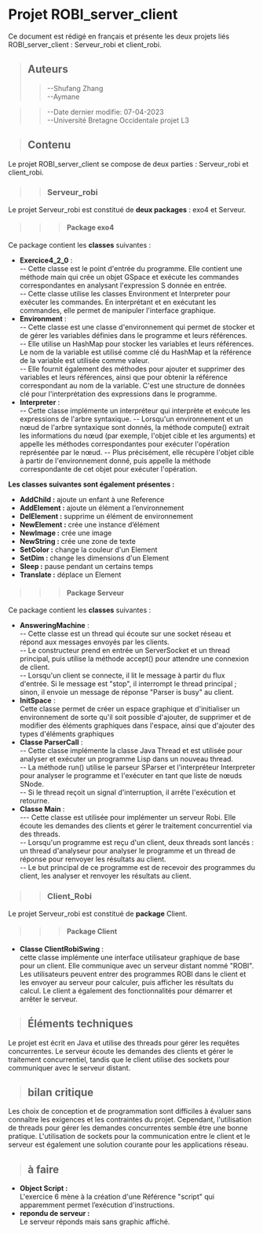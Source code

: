   # **Projet ROBI_server_client**  

Ce document est rédigé en français et présente les deux projets liés ROBI_server_client : Serveur_robi et client_robi.

> ## **Auteurs**
>>  --Shufang Zhang  
--Aymane

>>--Date dernier modifie: 07-04-2023  
--Université Bretagne Occidentale projet L3

> ## **Contenu**

Le projet ROBI_server_client se compose de deux parties : Serveur_robi et client_robi.

>> ### **Serveur_robi**
Le projet Serveur_robi est constitué de **deux packages** : exo4 et Serveur.

>>> #### **Package exo4**
Ce package contient les **classes** suivantes :

* **Exercice4_2_0** :  
  -- Cette classe est le point d'entrée du programme. Elle contient une méthode main qui crée un objet GSpace et exécute les commandes correspondantes en analysant l'expression S donnée en entrée.   
 -- Cette classe utilise les classes Environment et Interpreter pour exécuter les commandes. En interprétant et en exécutant les commandes, elle permet de manipuler l'interface graphique.
* **Environment** :  
 -- Cette classe est une classe d'environnement qui permet de stocker et de gérer les variables définies dans le programme et leurs références.   
 -- Elle utilise un HashMap pour stocker les variables et leurs références. Le nom de la variable est utilisé comme clé du HashMap et la référence de la variable est utilisée comme valeur.   
 -- Elle fournit également des méthodes pour ajouter et supprimer des variables et leurs références, ainsi que pour obtenir la référence correspondant au nom de la variable. C'est une structure de données clé pour l'interprétation des expressions dans le programme.
* **Interpreter** :  
-- Cette classe implémente un interpréteur qui interprète et exécute les expressions de l'arbre syntaxique. 
-- Lorsqu'un environnement et un nœud de l'arbre syntaxique sont donnés, la méthode compute() extrait les informations du nœud (par exemple, l'objet cible et les arguments) et appelle les méthodes correspondantes pour exécuter l'opération représentée par le nœud. 
-- Plus précisément, elle récupère l'objet cible à partir de l'environnement donné, puis appelle la méthode correspondante de cet objet pour exécuter l'opération.  

 **Les classes suivantes sont également présentes :**  
  * **AddChild :** ajoute un enfant à une Reference
* **AddElement :** ajoute un élément a l’environnement
* **DelElement :** supprime un élément de environnement
* **NewElement :** crée une instance d’élément
* **NewImage :** crée une image
* **NewString :** crée une zone de texte
* **SetColor :** change la couleur d'un Element
* **SetDim :** change les dimensions d'un Element
* **Sleep :** pause pendant un certains temps
* **Translate :** déplace un Element
>>> #### **Package Serveur**
Ce package contient les **classes** suivantes :

* **AnsweringMachine** :   
-- Cette classe est un thread qui écoute sur une socket réseau et répond aux messages envoyés par les clients.  
 -- Le constructeur prend en entrée un ServerSocket et un thread principal, puis utilise la méthode accept() pour attendre une connexion de client.   
 -- Lorsqu'un client se connecte, il lit le message à partir du flux d'entrée. Si le message est "stop", il interrompt le thread principal ; sinon, il envoie un message de réponse "Parser is busy" au client.
* **InitSpace** :   
Cette classe permet de créer un espace graphique et d'initialiser un environnement de sorte qu'il soit possible d'ajouter, de supprimer et de modifier des éléments graphiques dans l'espace, ainsi que d'ajouter des types d'éléments graphiques
* **Classe ParserCall** :  
 -- Cette classe implémente la classe Java Thread et est utilisée pour analyser et exécuter un programme Lisp dans un nouveau thread.  
  -- La méthode run() utilise le parseur SParser et l'interpréteur Interpreter pour analyser le programme et l'exécuter en tant que liste de nœuds SNode.   
 --  Si le thread reçoit un signal d'interruption, il arrête l'exécution et retourne.
* **Classe Main** :  
 --- Cette classe est utilisée pour implémenter un serveur Robi. Elle écoute les demandes des clients et gérer le traitement concurrentiel via des threads.  
  -- Lorsqu'un programme est reçu d'un client, deux threads sont lancés : un thread d'analyseur pour analyser le programme et un thread de réponse pour renvoyer les résultats au client.   
  -- Le but principal de ce programme est de recevoir des programmes du client, les analyser et renvoyer les résultats au client.

>> ### **Client_Robi**  
Le projet Serveur_robi est constitué de **package**  Client.  
>>> #### **Package Client**  
* **Classe ClientRobiSwing** :  
 cette classe implémente une interface utilisateur graphique de base pour un client. Elle communique avec un serveur distant nommé "ROBI". Les utilisateurs peuvent entrer des programmes ROBI dans le client et les envoyer au serveur pour calculer, puis afficher les résultats du calcul. Le client a également des fonctionnalités pour démarrer et arrêter le serveur.
 > ## **Éléments techniques**  
 Le projet est écrit en Java et utilise des threads pour gérer les requêtes concurrentes. Le serveur écoute les demandes des clients et gérer le traitement concurrentiel, tandis que le client utilise des sockets pour communiquer avec le serveur distant.
 > ## **bilan critique**
 Les choix de conception et de programmation sont difficiles à évaluer sans connaître les exigences et les contraintes du projet. Cependant, l'utilisation de threads pour gérer les demandes concurrentes semble être une bonne pratique. L'utilisation de sockets pour la communication entre le client et le serveur est également une solution courante pour les applications réseau.

 > ## **à faire**
 * **Object Script :**  
  L'exercice 6 mène à la création d'une Référence "script" qui apparemment permet l’exécution d'instructions.
  * **repondu de serveur :**   
  Le serveur réponds mais sans graphic affiché.